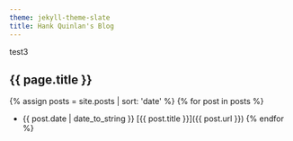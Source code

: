 ```yaml
---
theme: jekyll-theme-slate
title: Hank Quinlan's Blog
---
```

test3

## {{ page.title }}

{% assign posts = site.posts | sort: 'date' %}
{% for post in posts %}
* {{ post.date | date_to_string }} [{{ post.title }}]({{ post.url }})
{% endfor %}

